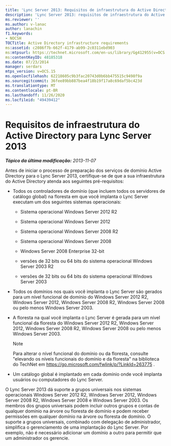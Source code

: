 ```yaml
---
title: 'Lync Server 2013: Requisitos de infraestrutura do Active Directory'
description: 'Lync Server 2013: requisitos de infraestrutura do Active Directory.'
ms.reviewer: ''
ms.author: v-lanac
author: lanachin
f1.keywords:
- NOCSH
TOCTitle: Active Directory infrastructure requirements
ms:assetid: c2086f7b-662f-4179-ab99-2c0311ebd903
ms:mtpsurl: https://technet.microsoft.com/en-us/library/Gg412955(v=OCS.15)
ms:contentKeyID: 48185318
ms.date: 07/23/2014
manager: serdars
mtps_version: v=OCS.15
ms.openlocfilehash: 62218605c9b3fac20743d0b6bb475515c9498f9a
ms.sourcegitcommit: 36fee89bb887bea4f18b19f17a8c69daf5bc423d
ms.translationtype: MT
ms.contentlocale: pt-BR
ms.lasthandoff: 11/26/2020
ms.locfileid: "49439412"
---
```

# <a name="active-directory-infrastructure-requirements-for-lync-server-2013"></a>Requisitos de infraestrutura do Active Directory para Lync Server 2013

<div data-xmlns="http://www.w3.org/1999/xhtml">

<div class="topic" data-xmlns="http://www.w3.org/1999/xhtml" data-msxsl="urn:schemas-microsoft-com:xslt" data-cs="https://msdn.microsoft.com/">

<div data-asp="https://msdn2.microsoft.com/asp">



</div>

<div id="mainSection">

<div id="mainBody">

<span> </span>

_**Tópico da última modificação:** 2013-11-07_

Antes de iniciar o processo de preparação dos serviços de domínio Active Directory para o Lync Server 2013, certifique-se de que a sua infraestrutura do Active Directory atenda aos seguintes pré-requisitos:

  - Todos os controladores de domínio (que incluem todos os servidores de catálogo global) na floresta em que você implanta o Lync Server executam um dos seguintes sistemas operacionais:
    
      - Sistema operacional Windows Server 2012 R2
    
      - Sistema operacional Windows Server 2012
    
      - Sistema operacional Windows Server 2008 R2
    
      - Sistema operacional Windows Server 2008
    
      - Windows Server 2008 Enterprise 32-bit
    
      - versões de 32 bits ou 64 bits do sistema operacional Windows Server 2003 R2
    
      - versões de 32 bits ou 64 bits do sistema operacional Windows Server 2003

  - Todos os domínios nos quais você implanta o Lync Server são gerados para um nível funcional de domínio do Windows Server 2012 R2, Windows Server 2012, Windows Server 2008 R2, Windows Server 2008 ou pelo menos Windows Server 2003.

  - A floresta na qual você implanta o Lync Server é gerada para um nível funcional da floresta do Windows Server 2012 R2, Windows Server 2012, Windows Server 2008 R2, Windows Server 2008 ou pelo menos Windows Server 2003.
    
    <div>
    

    > [!NOTE]  
    > Para alterar o nível funcional do domínio ou da floresta, consulte "elevando os níveis funcionais do domínio e da floresta" na biblioteca do TechNet em <A href="https://go.microsoft.com/fwlink/p/?linkid=263775">https://go.microsoft.com/fwlink/p/?LinkId=263775</A> .

    
    </div>

  - Um catálogo global é implantado em cada domínio onde você implanta usuários ou computadores do Lync Server.

O Lync Server 2013 dá suporte a grupos universais nos sistemas operacionais Windows Server 2012 R2, Windows Server 2012, Windows Server 2008 R2, Windows Server 2008 e Windows Server 2003. Os membros dos grupos universais podem incluir outros grupos e contas de qualquer domínio na árvore ou floresta de domínio e podem receber permissões em qualquer domínio na árvore ou floresta de domínio. O suporte a grupos universais, combinado com delegação de administrador, simplifica o gerenciamento de uma implantação do Lync Server. Por exemplo, não é necessário adicionar um domínio a outro para permitir que um administrador os gerencie.

</div>

<span> </span>

</div>

</div>

</div>


